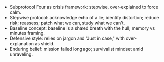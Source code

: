 - Subprotocol Four as crisis framework: stepwise, over-explained to force calm.
- Stepwise protocol: acknowledge echo of a lie; identify distortion; reduce risk; reassess; patch what we can, study what we can't.
- Baseline concept: baseline is a shared breath with the hull; memory vs minutes framing.
- Defensive style: relies on jargon and "Just in case," with over-explanation as shield.
- Enduring belief: mission failed long ago; survivalist mindset amid unraveling.
